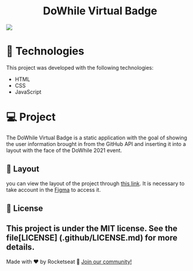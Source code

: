 <h1 align="center">
 DoWhile Virtual Badge 
</h1>                                     



[![](https://raw.githubusercontent.com/rocketseat-education/nlw-06-discover/main/.github/Rocket_Q.png)](https://raw.githubusercontent.com/rocketseat-education/nlw-06-discover/main/.github/Rocket_Q.png)


#   :rocket: Technologies

This project was developed with the following technologies:

- HTML
- CSS
- JavaScript

#  :computer: Project


The DoWhile Virtual Badge is a static application with the goal of showing the user information brought in from the GitHub API and inserting it into a layout with the face of the DoWhile 2021 event.


## 🔖 Layout

you can view the layout of the project through [this link](https://www.figma.com/file/9Z2vxc8VTRuZpYjFalCMAl/Badge-Do-While2021-(Copy)?node-id=0%3A1). It is necessary to take account in the [Figma](https://figma.com) to access it.

## :memo: License

This project is under the MIT license. See the file[LICENSE] (.github/LICENSE.md) for more details.
---

Made with ♥ by Rocketseat :wave: [Join our community!](https://discordapp.com/invite/gCRAFhc)
